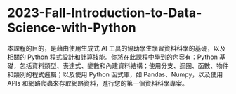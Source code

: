# 2023-Fall-Introduction-to-Data-Science-with-Python
本課程的目的，是藉由使用生成式 AI 工具的協助學生學習資料科學的基礎，以及相關的 Python 程式設計和計算技能。你將在此課程中學到的內容有：Python 基礎，包括資料類型、表達式、變數和內建資料結構；使用分支、迴圈、函數、物件和類別的程式邏輯；以及使用 Python 函式庫，如 Pandas、Numpy，以及使用 APIs 和網路爬蟲來存取網路資料，進行您的第一個資料科學專案。
